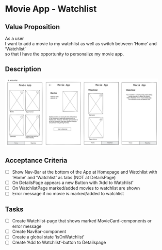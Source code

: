 # Movie App - Watchlist

## Value Proposition

As a user <br>
I want to add a movie to my watchlist as well as switch between ‘Home’ and ‘Watchlist’<br>
so that I have the opportunity to personalize my movie app.<br>

## Description

![wireframe](./assets/scribble-watchlist.png)

## Acceptance Criteria

- [ ] Show Nav-Bar at the bottom of the App at Homepage and Watchlist with ‘Home’ and ‘Watchlist’ as tabs (NOT at DetailsPage)
- [ ] On DetailsPage appears a new Button with ‘Add to Watchlist’
- [ ] On WatchlistPage marked/added movies to watchlist are shown
- [ ] Error message if no movie is marked/added to watchlist

## Tasks

- [ ] Create Watchlist-page that shows marked MovieCard-components or error message
- [ ] Create NavBar-component
- [ ] Create a global state ‘isOnWatchlist’
- [ ] Create ‘Add to Watchlist’-button to Detailspage
